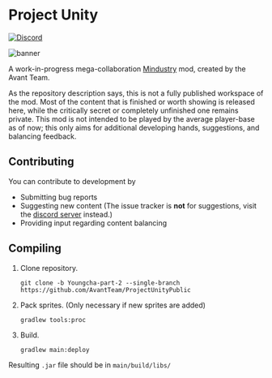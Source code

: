 # Project Unity

[![Discord](https://img.shields.io/discord/782583108473978880.svg?color=7289da&label=AvantTeam&logo=discord&style=flat-square)](https://discord.gg/V6ygvgGVqE)

![banner](https://user-images.githubusercontent.com/68240084/150622624-8b7f03c4-92da-4bac-9ab2-d3d9a988b58f.png)

A work-in-progress mega-collaboration [Mindustry](https://github.com/Anuken/Mindustry/) mod, created by the Avant Team.

As the repository description says, this is not a fully published workspace of the mod. Most of the content that is finished or
worth showing is released here, while the critically secret or completely unfinished one remains private. This mod is not intended to
be played by the average player-base as of now; this only aims for additional developing hands, suggestions, and balancing feedback.

## Contributing

You can contribute to development by 

- Submitting bug reports
- Suggesting new content (The issue tracker is **not** for suggestions, visit the [discord server](https://discord.gg/V6ygvgGVqE) instead.)
- Providing input regarding content balancing

## Compiling

1. Clone repository.
   ```
   git clone -b Youngcha-part-2 --single-branch https://github.com/AvantTeam/ProjectUnityPublic
   ```

2. Pack sprites. (Only necessary if new sprites are added)
   ```
   gradlew tools:proc
   ```

3. Build.
   ```
   gradlew main:deploy
   ```

Resulting `.jar` file should be in `main/build/libs/`
